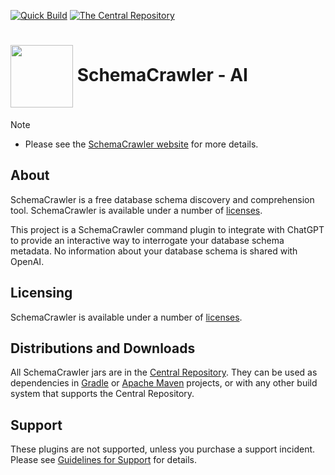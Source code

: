 <!-- markdownlint-disable MD041 -->
[![Quick Build](https://github.com/schemacrawler/SchemaCrawler-AI/workflows/Quick%20Build/badge.svg)](https://github.com/schemacrawler/SchemaCrawler-AI/actions?query=workflow%3A%22Quick+Build%22)
[![The Central Repository](https://img.shields.io/maven-central/v/us.fatehi/schemacrawler-ai-parent.svg)](https://central.sonatype.com/search?q=us.fatehi.schemacrawler&sort=name)


# <img src="https://raw.githubusercontent.com/schemacrawler/SchemaCrawler/main/schemacrawler-website/src/site/resources/images/schemacrawler_logo.png" height="100px" width="100px" valign="middle"/> SchemaCrawler - AI

> [!NOTE]  
> * Please see the [SchemaCrawler website](https://www.schemacrawler.com/) for more details.


## About

SchemaCrawler is a free database schema discovery and comprehension tool. SchemaCrawler is available under a number of [licenses](https://sualeh.github.io/SchemaCrawler/license.html).

This project is a SchemaCrawler command plugin to integrate with ChatGPT to provide an interactive way to interrogate your database schema metadata. No information about your database schema is shared with OpenAI. 

## Licensing

SchemaCrawler is available under a number of [licenses](https://www.schemacrawler.com/license.html).

## Distributions and Downloads

All SchemaCrawler jars are in the [Central Repository](https://central.sonatype.com/search?q=us.fatehi.schemacrawler&sort=name). They can be used as dependencies in [Gradle](https://gradle.org/) or [Apache Maven](https://maven.apache.org/) projects, or with any other build system that supports the Central Repository. 

## Support

These plugins are not supported, unless you purchase a support incident. Please see [Guidelines for Support](https://sualeh.github.io/SchemaCrawler/consulting.html) for details.

